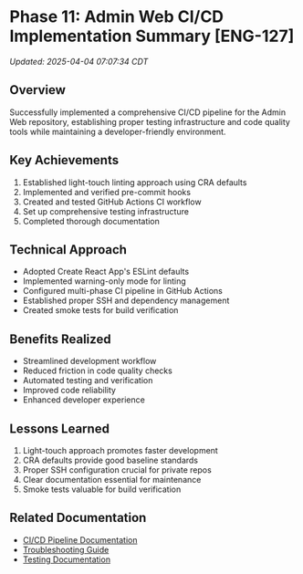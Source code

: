 # Phase 11: Admin Web CI/CD Implementation Summary [ENG-127]
_Updated: 2025-04-04 07:07:34 CDT_

## Overview
Successfully implemented a comprehensive CI/CD pipeline for the Admin Web repository, establishing proper testing infrastructure and code quality tools while maintaining a developer-friendly environment.

## Key Achievements
1. Established light-touch linting approach using CRA defaults
2. Implemented and verified pre-commit hooks
3. Created and tested GitHub Actions CI workflow
4. Set up comprehensive testing infrastructure
5. Completed thorough documentation

## Technical Approach
- Adopted Create React App's ESLint defaults
- Implemented warning-only mode for linting
- Configured multi-phase CI pipeline in GitHub Actions
- Established proper SSH and dependency management
- Created smoke tests for build verification

## Benefits Realized
- Streamlined development workflow
- Reduced friction in code quality checks
- Automated testing and verification
- Improved code reliability
- Enhanced developer experience

## Lessons Learned
1. Light-touch approach promotes faster development
2. CRA defaults provide good baseline standards
3. Proper SSH configuration crucial for private repos
4. Clear documentation essential for maintenance
5. Smoke tests valuable for build verification

## Related Documentation
- [CI/CD Pipeline Documentation](../../ci-cd.md)
- [Troubleshooting Guide](../../troubleshooting.md)
- [Testing Documentation](../../testing.md) 